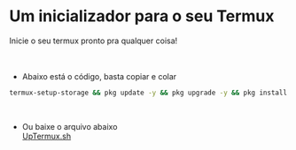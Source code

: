 # Um inicializador para o seu Termux
Inicie o seu termux pronto pra qualquer coisa!
<br><br><br>
- Abaixo está o código, basta copiar e colar
```bash
termux-setup-storage && pkg update -y && pkg upgrade -y && pkg install python3 wget git nano
```
<br>

- Ou baixe o arquivo abaixo<br>
[UpTermux.sh](files/uptermux.sh)
